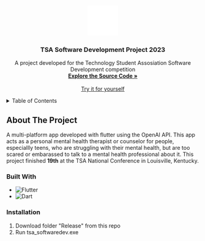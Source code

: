 <!-- Improved compatibility of back to top link: See: https://github.com/othneildrew/Best-README-Template/pull/73 -->
<a name="readme-top"></a>
<!--
*** Thanks for checking out the Best-README-Template. If you have a suggestion
*** that would make this better, please fork the repo and create a pull request
*** or simply open an issue with the tag "enhancement".
*** Don't forget to give the project a star!
*** Thanks again! Now go create something AMAZING! :D
-->

<!-- PROJECT LOGO -->
<br />
<div align="center">
  <a href="https://github.com/NH1500/tsa_softwaredev">
    <img src="assets/images/openai_logo.png" alt="Logo" width="80" height="80">
  </a>

<h3 align="center">TSA Software Development Project 2023</h3>

  <p align="center">
    A project developed for the Technology Student Assosiation Software Development competition
    <br />
    <a href="lib"><strong>Explore the Source Code »</strong></a>
    <br />
    <br />
    <a href="release">Try it for yourself</a>
  </p>
</div>



<!-- TABLE OF CONTENTS -->
<details>
  <summary>Table of Contents</summary>
  <ol>
    <li>
      <a href="#about-the-project">About The Project</a>
      <ul>
        <li><a href="#built-with">Built With</a></li>
      </ul>
    </li>
    <li>
      <a href="#getting-started">Getting Started</a>
      <ul>
        <li><a href="#prerequisites">Prerequisites</a></li>
        <li><a href="#installation">Installation</a></li>
      </ul>
    </li>
    <li><a href="#usage">Usage</a></li>
    <li><a href="#roadmap">Roadmap</a></li>
    <li><a href="#contributing">Contributing</a></li>
    <li><a href="#license">License</a></li>
    <li><a href="#contact">Contact</a></li>
    <li><a href="#acknowledgments">Acknowledgments</a></li>
  </ol>
</details>



<!-- ABOUT THE PROJECT -->
## About The Project

A multi-platform app developed with flutter using the OpenAI API. This app acts as a personal mental health therapist or counselor for people, especiallly teens, who are struggling with their mental health, but are too scared or embarassed to talk to a mental health professional about it. This project finished **19th** at the TSA National Conference in Louisville, Kentucky.




### Built With

* ![Flutter](https://img.shields.io/badge/Flutter-%2302569B.svg?style=for-the-badge&logo=Flutter&logoColor=white)
* ![Dart](https://img.shields.io/badge/dart-%230175C2.svg?style=for-the-badge&logo=dart&logoColor=white)



<!-- GETTING STARTED -->
### Installation

1. Download folder "Release" from this repo
2. Run tsa_softwaredev.exe
